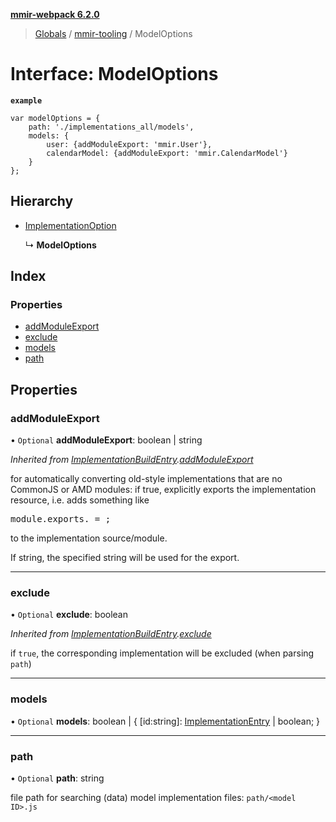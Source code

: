 **[mmir-webpack 6.2.0](../README.md)**

> [Globals](../README.md) / [mmir-tooling](../modules/mmir_tooling.md) / ModelOptions

# Interface: ModelOptions

**`example`** 
```
var modelOptions = {
	path: './implementations_all/models',
	models: {
		user: {addModuleExport: 'mmir.User'},
		calendarModel: {addModuleExport: 'mmir.CalendarModel'}
	}
};
```

## Hierarchy

* [ImplementationOption](mmir_tooling.implementationoption.md)

  ↳ **ModelOptions**

## Index

### Properties

* [addModuleExport](mmir_tooling.modeloptions.md#addmoduleexport)
* [exclude](mmir_tooling.modeloptions.md#exclude)
* [models](mmir_tooling.modeloptions.md#models)
* [path](mmir_tooling.modeloptions.md#path)

## Properties

### addModuleExport

• `Optional` **addModuleExport**: boolean \| string

*Inherited from [ImplementationBuildEntry](mmir_tooling.implementationbuildentry.md).[addModuleExport](mmir_tooling.implementationbuildentry.md#addmoduleexport)*

for automatically converting old-style implementations that are no CommonJS or AMD modules:
if true, explicitly exports the implementation resource, i.e. adds something like
<pre>
module.exports.<resource name> = <resource constructor>;
</pre>
to the implementation source/module.

If string, the specified string will be used for the export.

___

### exclude

• `Optional` **exclude**: boolean

*Inherited from [ImplementationBuildEntry](mmir_tooling.implementationbuildentry.md).[exclude](mmir_tooling.implementationbuildentry.md#exclude)*

if `true`, the corresponding implementation will be excluded (when parsing `path`)

___

### models

• `Optional` **models**: boolean \| { [id:string]: [ImplementationEntry](mmir_tooling.implementationentry.md) \| boolean;  }

___

### path

• `Optional` **path**: string

file path for searching (data) model implementation files:
`path/<model ID>.js`
